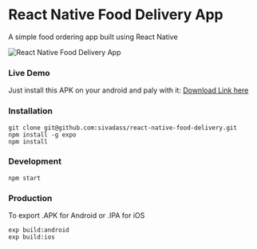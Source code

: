 # React Native Food Delivery App

A simple food ordering app built using React Native

![React Native Food Delivery App](https://res.cloudinary.com/sivadass/image/upload/v1535197090/gifs/react-native-food-delivery-app.gif)

### Live Demo

Just install this APK on your android and paly with it:
[Download Link here](https://exp-shell-app-assets.s3.us-west-1.amazonaws.com/android/%40sivadass/foodShop-5eeadd13529fd0ddc7d5d8c2333aac03-signed.apk)

### Installation

```
git clone git@github.com:sivadass/react-native-food-delivery.git
npm install -g expo
npm install
```

### Development

```
npm start
```

### Production

To export .APK for Android or .IPA for iOS

```
exp build:android
exp build:ios
```
